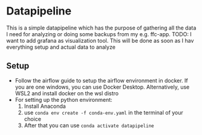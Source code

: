 # Datapipeline

This is a simple datapipeline which has the purpose of gathering all the data I need for analyzing or doing some backups from my e.g. ffc-app. TODO: I want to add 
grafana as visualization tool. This will be done as soon as I hav everything setup and actual data to analyze

## Setup
- Follow the airflow guide to setup the airflow environment in docker. If you are one windows, you can use Docker Desktop. Alternatively, use WSL2 and install docker on the wsl distro
- For setting up the python environment:
  1. Install Anaconda
  2. use `conda env create -f conda-env.yaml` in the terminal of your choice
  3. After that you can use `conda activate datapipeline`
